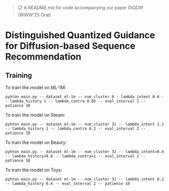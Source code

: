 >📋  A  README.md for code accompanying our paper DiQDiff (WWW'25 Oral)

# Distinguished Quantized Guidance for Diffusion-based Sequence Recommendation


## Training

To train the model on ML-1M:
```
pyhton main.py -- dataset ml-1m -- num_cluster 8 - lambda_intent 0.6 -- lambda_history 1 -- lambda_contra 0.05 -- eval_interval 2 -- patience 10
```

To train the model on Steam:
```
pyhton main.py -- dataset ml-1m -- num_cluster 32 -- lambda_intent 1.2 -- lambda_history 1 -- lambda_contra 0.2 -- eval_interval 2 -- patience 10
```

To train the model on Beauty:
```
pyhton main.py -- dataset ml-1m -- num_cluster 32 -- lambda_intent=0.4 -- lambda_history=0.6 -- lambda_contra=1 -- eval_interval 2 -- patience 10
```

To train the model on Toys:
```
pyhton main.py -- dataset ml-1m -- num_cluster 32 -- lambda_intent 0.2 -- lambda_history 0.6 -- eval_interval 2 -- patience 10
```
